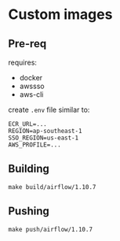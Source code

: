 # Custom images

## Pre-req

requires:
- docker
- awssso
- aws-cli 

create `.env` file similar to:

```
ECR_URL=...
REGION=ap-southeast-1
SSO_REGION=us-east-1
AWS_PROFILE=...
```

## Building

```
make build/airflow/1.10.7
```

## Pushing

```
make push/airflow/1.10.7
```
